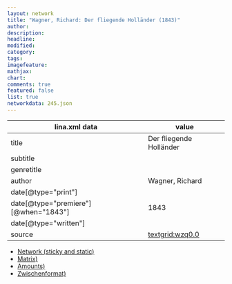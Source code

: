```yaml
---
layout: network
title: "Wagner, Richard: Der fliegende Holländer (1843)"
author:
description:
headline:
modified:
category:
tags:
imagefeature: 
mathjax: 
chart: 
comments: true
featured: false
list: true
networkdata: 245.json
---
```

lina.xml data  | value
------------- | -------------
title|Der fliegende Holländer
subtitle|
genretitle|
author|Wagner, Richard
date[@type="print"]|
date[@type="premiere"][@when="1843"]|1843
date[@type="written"]|
source|[textgrid:wzq0.0](https://textgridlab.org/1.0/tgcrud-public/rest/textgrid:wzq0.0/data)



* [Network (sticky and static)](/linas/network245)
* [Matrix)](/linas/matrix245)
* [Amounts)](/linas/amount245)
* [Zwischenformat)](/linas/lina245 )
